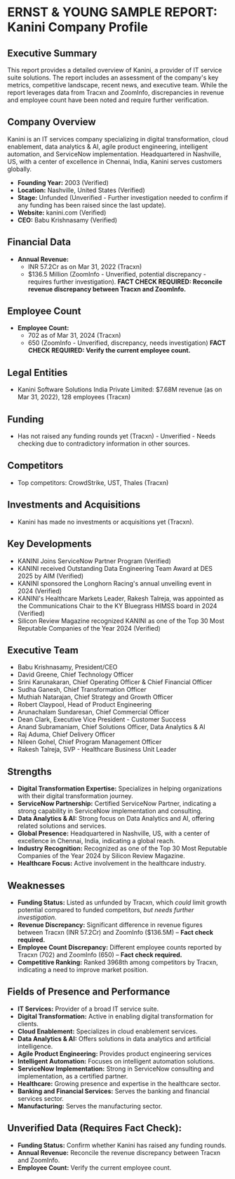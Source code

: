 # ERNST & YOUNG SAMPLE REPORT: Kanini Company Profile

## Executive Summary

This report provides a detailed overview of Kanini, a provider of IT service suite solutions. The report includes an assessment of the company's key metrics, competitive landscape, recent news, and executive team. While the report leverages data from Tracxn and ZoomInfo, discrepancies in revenue and employee count have been noted and require further verification.

## Company Overview

Kanini is an IT services company specializing in digital transformation, cloud enablement, data analytics & AI, agile product engineering, intelligent automation, and ServiceNow implementation. Headquartered in Nashville, US, with a center of excellence in Chennai, India, Kanini serves customers globally.

*   **Founding Year:** 2003 (Verified)
*   **Location:** Nashville, United States (Verified)
*   **Stage:** Unfunded (Unverified - Further investigation needed to confirm if any funding has been raised since the last update).
*   **Website:** kanini.com (Verified)
*   **CEO:** Babu Krishnasamy (Verified)

## Financial Data

*   **Annual Revenue:**
    *   INR 57.2Cr as on Mar 31, 2022 (Tracxn)
    *   $136.5 Million (ZoomInfo - Unverified, potential discrepancy - requires further investigation).
    **FACT CHECK REQUIRED: Reconcile revenue discrepancy between Tracxn and ZoomInfo.**

## Employee Count

*   **Employee Count:**
    *   702 as of Mar 31, 2024 (Tracxn)
    *   650 (ZoomInfo - Unverified, discrepancy, needs investigation)
    **FACT CHECK REQUIRED: Verify the current employee count.**

## Legal Entities

*   Kanini Software Solutions India Private Limited: $7.68M revenue (as on Mar 31, 2022), 128 employees (Tracxn)

## Funding

*   Has not raised any funding rounds yet (Tracxn) - Unverified - Needs checking due to contradictory information in other sources.

## Competitors

*   Top competitors: CrowdStrike, UST, Thales (Tracxn)

## Investments and Acquisitions

*   Kanini has made no investments or acquisitions yet (Tracxn).

## Key Developments

*   KANINI Joins ServiceNow Partner Program (Verified)
*   KANINI received Outstanding Data Engineering Team Award at DES 2025 by AIM (Verified)
*   KANINI sponsored the Longhorn Racing's annual unveiling event in 2024 (Verified)
*   KANINI's Healthcare Markets Leader, Rakesh Talreja, was appointed as the Communications Chair to the KY Bluegrass HIMSS board in 2024 (Verified)
*   Silicon Review Magazine recognized KANINI as one of the Top 30 Most Reputable Companies of the Year 2024 (Verified)

## Executive Team

*   Babu Krishnasamy, President/CEO
*   David Greene, Chief Technology Officer
*   Srini Karunakaran, Chief Operating Officer & Chief Financial Officer
*   Sudha Ganesh, Chief Transformation Officer
*   Muthiah Natarajan, Chief Strategy and Growth Officer
*   Robert Claypool, Head of Product Engineering
*   Arunachalam Sundaresan, Chief Commercial Officer
*   Dean Clark, Executive Vice President - Customer Success
*   Anand Subramaniam, Chief Solutions Officer, Data Analytics & AI
*   Raj Aduma, Chief Delivery Officer
*   Nileen Gohel, Chief Program Management Officer
*   Rakesh Talreja, SVP - Healthcare Business Unit Leader

## Strengths

*   **Digital Transformation Expertise:** Specializes in helping organizations with their digital transformation journey.
*   **ServiceNow Partnership:** Certified ServiceNow Partner, indicating a strong capability in ServiceNow implementation and consulting.
*   **Data Analytics & AI:** Strong focus on Data Analytics and AI, offering related solutions and services.
*   **Global Presence:** Headquartered in Nashville, US, with a center of excellence in Chennai, India, indicating a global reach.
*   **Industry Recognition:** Recognized as one of the Top 30 Most Reputable Companies of the Year 2024 by Silicon Review Magazine.
*   **Healthcare Focus:** Active involvement in the healthcare industry.

## Weaknesses

*   **Funding Status:** Listed as unfunded by Tracxn, which *could* limit growth potential compared to funded competitors, *but needs further investigation.*
*   **Revenue Discrepancy:** Significant difference in revenue figures between Tracxn (INR 57.2Cr) and ZoomInfo ($136.5M) – **Fact check required.**
*   **Employee Count Discrepancy:** Different employee counts reported by Tracxn (702) and ZoomInfo (650) – **Fact check required.**
*   **Competitive Ranking:** Ranked 3968th among competitors by Tracxn, indicating a need to improve market position.

## Fields of Presence and Performance

*   **IT Services:** Provider of a broad IT service suite.
*   **Digital Transformation:** Active in enabling digital transformation for clients.
*   **Cloud Enablement:** Specializes in cloud enablement services.
*   **Data Analytics & AI:** Offers solutions in data analytics and artificial intelligence.
*   **Agile Product Engineering:** Provides product engineering services
*   **Intelligent Automation:** Focuses on intelligent automation solutions.
*   **ServiceNow Implementation:** Strong in ServiceNow consulting and implementation, as a certified partner.
*   **Healthcare:** Growing presence and expertise in the healthcare sector.
*   **Banking and Financial Services:** Serves the banking and financial services sector.
*   **Manufacturing:** Serves the manufacturing sector.

## Unverified Data (Requires Fact Check):

*   **Funding Status:** Confirm whether Kanini has raised any funding rounds.
*   **Annual Revenue:** Reconcile the revenue discrepancy between Tracxn and ZoomInfo.
*   **Employee Count:** Verify the current employee count.